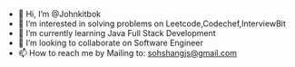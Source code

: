 - 👋 Hi, I’m @Johnkitbok
- 👀 I’m interested in solving problems on Leetcode,Codechef,InterviewBit
- 🌱 I’m currently learning Java Full Stack Development
- 💞️ I’m looking to collaborate on Software Engineer
- 📫 How to reach me by Mailing to: sohshangjs@gmail.com

<!---
Johnkitbok/Johnkitbok is a ✨ special ✨ repository because its `README.md` (this file) appears on your GitHub profile.
You can click the Preview link to take a look at your changes.
--->
